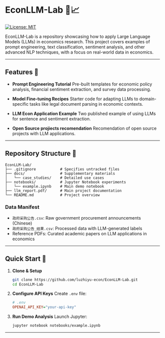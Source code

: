 # EconLLM-Lab 🧠📈

[![License: MIT](https://img.shields.io/badge/License-MIT-blue.svg)](https://opensource.org/licenses/MIT)

EconLLM-Lab is a repository showcasing how to apply Large Language Models (LLMs) in economics research. This project covers examples of prompt engineering, text classification, sentiment analysis, and other advanced NLP techniques, with a focus on real-world data in economics.



---

## Features 🌟

- **Prompt Engineering Tutorial**
  Pre-built templates for economic policy analysis, financial sentiment extraction, and survey data processing.

- **Model Fine-tuning Recipes**
  Starter code for adapting LLMs to domain-specific tasks like legal document parsing in economic contexts.

- **LLM Econ Application Example**
  Two published example of using LLMs for sentence and sentiment extraction.

- **Open Source projiects recomendation**
  Recomendation of open source projects with LLM applications.

---

## Repository Structure 📂

```text
EconLLM-Lab/
├── .gitignore           # Specifies untracked files
├── docs/                # Supplementary materials
│   └── case_studies/    # Detailed use cases
├── notebooks/           # Jupyter Notebook experiments
│   └── example.ipynb    # Main demo notebook
├── llm_report.pdf/      # Main project documentation
└── README.md            # Project overview
```

### Data Manifest
- `政府采购公告.csv`: Raw government procurement announcements (Chinese)
- `政府采购公告_结果.csv`: Processed data with LLM-generated labels 
- Reference PDFs: Curated academic papers on LLM applications in economics

---

## Quick Start 🚀

1. **Clone & Setup**
   ```bash
   git clone https://github.com/luzhiyu-econ/EconLLM-Lab.git
   cd EconLLM-Lab
   ```

2. **Configure API Keys**
   Create `.env` file:
   ```ini
   # .env
   OPENAI_API_KEY="your-api-key"
   ```

3. **Run Demo Analysis**
   Launch Jupyter:
   ```bash
   jupyter notebook notebooks/example.ipynb
   ```

---

